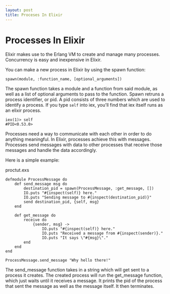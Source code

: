```yaml
---
layout: post
title: Proceses In Elixir
---
```


Processes In Elixir
===================

Elixir makes use to the Erlang VM to create and manage many processes. Concurrency is easy and inexpensive in Elixir.

You can make a new process in Elixir by using the spawn function:

	spawn(module, :function_name, [optional_arguments])

The spawn function takes a module and a function from said module, as well as a list of optional arguments to pass to the function. Spawn retruns a process identifier, or pid. A pid consists of three numbers which are used to identify a process. If you type `self` into iex, you'll find that iex itself runs as an elixir process.

	iex(1)> self
	#PID<0.53.0>

Processes need a way to communicate with each other in order to do anything meaningful. In Elixir, processes achieve this with messages. Processes send messages with data to other processes that receive those messages and handle the data accordingly. 

Here is a simple example:

proctut.exs

	defmodule ProcessMessage do
		def send_message msg do
			destination_pid = spawn(ProcessMessage, :get_message, [])
			IO.puts "#{inspect(self)} here." 
			IO.puts "Sending message to #{inspect(destination_pid)}"
			send destination_pid, {self, msg}
		end	

		def get_message do
			receive do
				{sender, msg} -> 
					IO.puts "#{inspect(self)} here."
					IO.puts "Received a message from #{inspect(sender)}." 
					IO.puts "It says \"#{msg}\"."
			end
		end
	end

	ProcessMessage.send_message "Why hello there!"

The send_message function takes in a string which will get sent to a process it creates. The created process will run the get_message function, which just waits until it receives a message. It prints the pid of the process that sent the message as well as the message itself. It then terminates.
